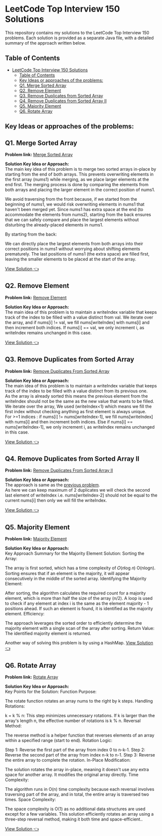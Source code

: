 # LeetCode Top Interview 150 Solutions

This repository contains my solutions to the LeetCode Top Interview 150 problems. Each solution is provided as a separate Java file, with a detailed summary of the approach written below.

## Table of Contents
- [LeetCode Top Interview 150 Solutions](#leetcode-top-interview-150-solutions)
  - [Table of Contents](#table-of-contents)
  - [Key Ideas or approaches of the problems:](#key-ideas-or-approaches-of-the-problems)
  - [Q1. Merge Sorted Array](#q1-merge-sorted-array)
  - [Q2. Remove Element](#q2-remove-element)
  - [Q3. Remove Duplicates from Sorted Array](#q3-remove-duplicates-from-sorted-array)
  - [Q4. Remove Duplicates from Sorted Array II](#q4-remove-duplicates-from-sorted-array-ii)
  - [Q5. Majority Element](#q5-majority-element)
  - [Q6. Rotate Array](#q6-rotate-array)


## Key Ideas or approaches of the problems:  
  

## Q1. Merge Sorted Array  
  
**Problem link:** 
[Merge Sorted Array](https://leetcode.com/problems/merge-sorted-array/description/?envType=study-plan-v2&envId=top-interview-150)  

**Solution Key Idea or Approach:**  
The main key idea of this problem is to merge two sorted arrays in-place by starting from the end of both arrays. This prevents overwriting elements in the first array (nums1) while merging, as we place larger elements at the end first. The merging process is done by comparing the elements from both arrays and placing the larger element in the correct position of nums1.

We avoid traversing from the front because, if we started from the beginning of nums1, we would risk overwriting elements in nums1 that haven't been merged yet. Since nums1 has extra space at the end (to accommodate the elements from nums2), starting from the back ensures that we can safely compare and place the largest elements without disturbing the already-placed elements in nums1.

By starting from the back:

We can directly place the largest elements from both arrays into their correct positions in nums1 without worrying about shifting elements prematurely.
The last positions of nums1 (the extra space) are filled first, leaving the smaller elements to be placed at the start of the array.

[View Solution 👈](./Solutions/Q1-MergeSortedArray.java)  
  

## Q2. Remove Element  
  
**Problem link:** 
[Remove Element](https://leetcode.com/problems/remove-element/description/?envType=study-plan-v2&envId=top-interview-150)  

**Solution Key Idea or Approach:**  
The main idea of this problem is to maintain a writeIndex variable that keeps track of the index to be filled with a value distinct from val. We iterate over the array, and if nums[i] != val, we fill nums[writeIndex] with nums[i] and then increment both indices. If nums[i] == val, we only increment i, as writeIndex remains unchanged in this case.

[View Solution 👈](./Solutions/Q2-RemoveElement.java)  
  
  
## Q3. Remove Duplicates from Sorted Array  
  
**Problem link:** 
[Remove Duplicates From Sorted Array](https://leetcode.com/problems/remove-duplicates-from-sorted-array/description/?envType=study-plan-v2&envId=top-interview-150)  

**Solution Key Idea or Approach:**  
The main idea of this problem is to maintain a writeIndex variable that keeps track of the index to be filled with a value distinct from its previous one.  
As the array is already sorted this means the previous element from the writeIndex should not be the same as the new value that wants to be filled.  
We iterate over the array, We used (writeIndex<1) which means we fill the first index without checking anything as first element is always unique.  
For >=1 indices : if nums[i] != nums[writeIndex-1], we fill nums[writeIndex] with nums[i] and then increment both indices. Else if nums[i] == nums[writeIndex-1], we only increment i, as writeIndex remains unchanged in this case.

[View Solution 👈](./Solutions/Q3-RemoveDuplicatesFromSortedArray.java)  
  

## Q4. Remove Duplicates from Sorted Array II  
  
**Problem link:** 
[Remove Duplicates From Sorted Array II](https://leetcode.com/problems/remove-duplicates-from-sorted-array-ii/?envType=study-plan-v2&envId=top-interview-150)  

**Solution Key Idea or Approach:**  
The approach is same as the [previous problem](#q3-remove-duplicates-from-sorted-array).  
As here we can keep maximum of 2 duplicates we will check the second last element of writeIndex i.e. nums[writeIndex-2] should not be equal to the current nums[i] then only we will fill the writeIndex.

[View Solution 👈](./Solutions/Q4-RemoveDuplicatesFromSortedArrayII.java)
  
  

## Q5. Majority Element  
  
**Problem link:** 
[Majority Element](https://leetcode.com/problems/majority-element/?envType=study-plan-v2&envId=top-interview-150)

**Solution Key Idea or Approach:**  
Key Approach Summary for the Majority Element Solution:
Sorting the Array:

The array is first sorted, which has a time complexity of 
𝑂(𝑛log 𝑛)
O(nlogn). Sorting ensures that if an element is the majority, it will appear consecutively in the middle of the sorted array.
Identifying the Majority Element:

After sorting, the algorithm calculates the required count for a majority element, which is more than half the size of the array (n/2).
A loop is used to check if any element at index i is the same as the element majority - 1 positions ahead. If such an element is found, it is identified as the majority element.
Efficiency:

The approach leverages the sorted order to efficiently determine the majority element with a single scan of the array after sorting.
Return Value:
The identified majority element is returned.
  
Another way of solving this problem is by using a HashMap.
[View Solution 👈](./Solutions/Q5-MajorityElement.java)  
  
    
## Q6. Rotate Array 
  
**Problem link:** 
[Rotate Array](https://leetcode.com/problems/rotate-array/?envType=study-plan-v2&envId=top-interview-150)  

**Solution Key Idea or Approach:**  
Key Points for the Solution:
Function Purpose:

The rotate function rotates an array nums to the right by k steps.
Handling Rotations:

k = k % n: This step minimizes unnecessary rotations. If k is larger than the array's length n, the effective number of rotations is k % n.
Reversal Method:

The reverse method is a helper function that reverses elements of an array within a specified range (start to end).
Rotation Logic:

Step 1: Reverse the first part of the array from index 0 to n-k-1.
Step 2: Reverse the second part of the array from index n-k to n-1.
Step 3: Reverse the entire array to complete the rotation.
In-Place Modification:

The solution rotates the array in-place, meaning it doesn't use any extra space for another array. It modifies the original array directly.
Time Complexity:

The algorithm runs in O(n) time complexity because each reversal involves traversing part of the array, and in total, the entire array is traversed two times.
Space Complexity:

The space complexity is O(1) as no additional data structures are used except for a few variables.
This solution efficiently rotates an array using a three-step reversal method, making it both time and space-efficient..

[View Solution 👈](./Solutions/Q6-RotateArray.java)    